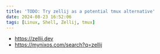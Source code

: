 ```yaml
---
title: 'TODO: Try zellij as a potential tmux alternative'
date: 2024-08-23 16:52:06
tags: [Linux, Shell, Zellij, tmux]
---
```


- <https://zellij.dev>
- <https://mynixos.com/search?q=zellij>

